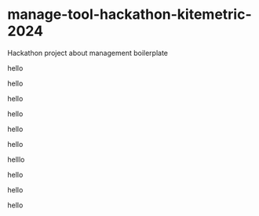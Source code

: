 # manage-tool-hackathon-kitemetric-2024

Hackathon project about management boilerplate

hello

hello

hello

hello

hello

hello

helllo

hello

hello

hello
